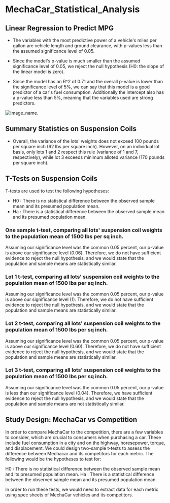 # MechaCar_Statistical_Analysis

## Linear Regression to Predict MPG
* The variables with the most predictive power of a vehicle's miles per gallon are vehicle length and ground clearance, with p-values less than the assumed significance level of 0.05.

* Since the model's p-value is much smaller than the assumed significance level of 0.05, we reject the null hypothesis (H0: the slope of the linear model is zero). 

* Since the model has an R^2 of 0.71 and the overall p-value is lower than the significance level of 5%, we can say that this model is a good predictor of a car's fuel consumption. Additionally the intercept also has a p-value less than 5%, meaning that the variables used are strong predictors. 

![image_name](../images/lm2.png).

## Summary Statistics on Suspension Coils
* Overall, the variance of the lots' weights does not exceed 100 pounds per square inch (62 lbs per square inch). However, on an individual lot basis, only lots 1 and 2 respect this rule (variance of 1 and 7, respectively), while lot 3 exceeds minimum alloted variance (170 pounds per square inch).

## T-Tests on Suspension Coils

T-tests are used to test the following hypotheses:
* H0 : There is no statistical difference between the observed sample mean and its presumed population mean.
* Ha : There is a statistical difference between the observed sample mean and its presumed population mean.

### One sample t-test, comparing all lots' suspension coil weights to the population mean of 1500 lbs per sq inch.

Assuming our significance level was the common 0.05 percent, our p-value is above our significance level (0.06). Therefore, we do not have sufficient evidence to reject the null hypothesis, and we would state that the population and sample means are statistically similar.

### Lot 1 t-test, comparing all lots' suspension coil weights to the population mean of 1500 lbs per sq inch.

Assuming our significance level was the common 0.05 percent, our p-value is above our significance level (1). Therefore, we do not have sufficient evidence to reject the null hypothesis, and we would state that the population and sample means are statistically similar.

### Lot 2 t-test, comparing all lots' suspension coil weights to the population mean of 1500 lbs per sq inch.

Assuming our significance level was the common 0.05 percent, our p-value is above our significance level (0.60). Therefore, we do not have sufficient evidence to reject the null hypothesis, and we would state that the population and sample means are statistically similar.

### Lot 3 t-test, comparing all lots' suspension coil weights to the population mean of 1500 lbs per sq inch.

Assuming our significance level was the common 0.05 percent, our p-value is less than our significance level (0.04). Therefore, we have sufficient evidence to reject the null hypothesis, and we would state that the population and sample means are not statistically similar.

## Study Design: MechaCar vs Competition

In order to compare MechaCar to the competition, there are a few variables to consider, which are crucial to consumers when purchasing a car. These include fuel consumption in a city and on the highway, horesepower, torque, and displacement.
We could design two-sample t-tests to assess the difference between Mechacar and its competitors for each metric. The following would be the hypotheses to test for: 

H0 : There is no statistical difference between the observed sample mean and its presumed population mean.
Ha : There is a statistical difference between the observed sample mean and its presumed population mean.

In order to run these tests, we would need to extract data for each metric using spec sheets of MechaCar vehicles and its competitors. 

